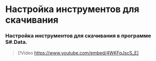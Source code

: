 # Настройка инструментов для скачивания

### Настройка инструментов для скачивания в программе S\#.Data.

> [!Video https://www.youtube.com/embed/4WKFqJscS_E]
